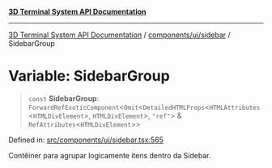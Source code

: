 [**3D Terminal System API Documentation**](../../../../README.md)

***

[3D Terminal System API Documentation](../../../../README.md) / [components/ui/sidebar](../README.md) / SidebarGroup

# Variable: SidebarGroup

> `const` **SidebarGroup**: `ForwardRefExoticComponent`\<`Omit`\<`DetailedHTMLProps`\<`HTMLAttributes`\<`HTMLDivElement`\>, `HTMLDivElement`\>, `"ref"`\> & `RefAttributes`\<`HTMLDivElement`\>\>

Defined in: [src/components/ui/sidebar.tsx:565](https://github.com/Dicommunitas/ThreeJS_Terminal_3D/blob/20cf40967bd739fbee6d804c3e821483cc482c65/src/components/ui/sidebar.tsx#L565)

Contêiner para agrupar logicamente itens dentro da Sidebar.
